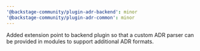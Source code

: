```yaml
---
'@backstage-community/plugin-adr-backend': minor
'@backstage-community/plugin-adr-common': minor
---
```


Added extension point to backend plugin so that a custom ADR parser can be provided in modules to support additional ADR formats.
